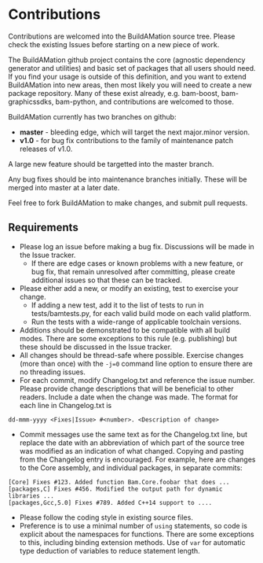 # Contributions

Contributions are welcomed into the BuildAMation source tree. Please check the existing Issues before starting on a new piece of work.

The BuildAMation github project contains the core (agnostic dependency generator and utilities) and basic set of packages that all users should need. If you find your usage is outside of this definition, and you want to extend BuildAMation into new areas, then most likely you will need to create a new package repository. Many of these exist already, e.g. bam-boost, bam-graphicssdks, bam-python, and contributions are welcomed to those.

BuildAMation currently has two branches on github:
* **master** - bleeding edge, which will target the next major.minor version.
* **v1.0** - for bug fix contributions to the family of maintenance patch releases of v1.0.

A large new feature should be targetted into the master branch.

Any bug fixes should be into maintenance branches initially. These will be merged into master at a later date.

Feel free to fork BuildAMation to make changes, and submit pull requests.

## Requirements
* Please log an issue before making a bug fix. Discussions will be made in the Issue tracker.
    * If there are edge cases or known problems with a new feature, or bug fix, that remain unresolved after committing, please create additional issues so that these can be tracked.
* Please either add a new, or modify an existing, test to exercise your change.
    * If adding a new test, add it to the list of tests to run in tests/bamtests.py, for each valid build mode on each valid platform.
    * Run the tests with a wide-range of applicable toolchain versions.
* Additions should be demonstrated to be compatible with all build modes. There are some exceptions to this rule (e.g. publishing) but these should be discussed in the Issue tracker.
* All changes should be thread-safe where possible. Exercise changes (more than once) with the ```-j=0``` command line option to ensure there are no threading issues.
* For each commit, modify Changelog.txt and reference the issue number. Please provide change descriptions that will be beneficial to other readers. Include a date when the change was made. The format for each line in Changelog.txt is
```
dd-mmm-yyyy <Fixes|Issue> #<number>. <Description of change>
```
* Commit messages use the same text as for the Changelog.txt line, but replace the date with an abbreviation of which part of the source tree was modified as an indication of what changed. Copying and pasting from the Changelog entry is encouraged. For example, here are changes to the Core assembly, and individual packages, in separate commits:
```
[Core] Fixes #123. Added function Bam.Core.foobar that does ...
[packages,C] Fixes #456. Modified the output path for dynamic libraries ...
[packages,Gcc,5.0] Fixes #789. Added C++14 support to ....
```
* Please follow the coding style in existing source files.
* Preference is to use a minimal number of ```using``` statements, so code is explicit about the namespaces for functions. There are some exceptions to this, including binding extension methods. Use of ```var``` for automatic type deduction of variables to reduce statement length.
